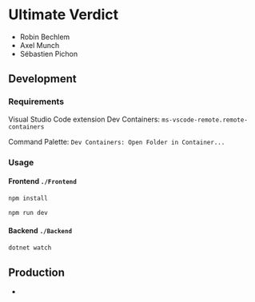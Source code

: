 # Ultimate Verdict

- Robin Bechlem
- Axel Munch
- Sébastien Pichon

## Development

### Requirements

Visual Studio Code extension Dev Containers: `ms-vscode-remote.remote-containers`

Command Palette: `Dev Containers: Open Folder in Container...`

### Usage

#### Frontend `./Frontend`

```bash
npm install
```

```bash
npm run dev
```

#### Backend `./Backend`

```bash
dotnet watch
```

## Production

-
